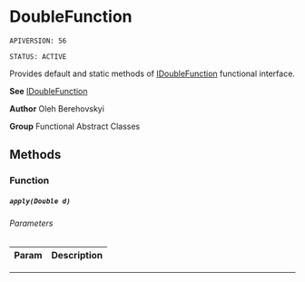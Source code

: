 # DoubleFunction

`APIVERSION: 56`

`STATUS: ACTIVE`

Provides default and static methods of [IDoubleFunction](/docs/Functional-Interfaces/IDoubleFunction.md) functional interface.


**See** [IDoubleFunction](/docs/Functional-Interfaces/IDoubleFunction.md)


**Author** Oleh Berehovskyi


**Group** Functional Abstract Classes

## Methods
### Function
##### `apply(Double d)`
###### Parameters
|Param|Description|
|---|---|

---
